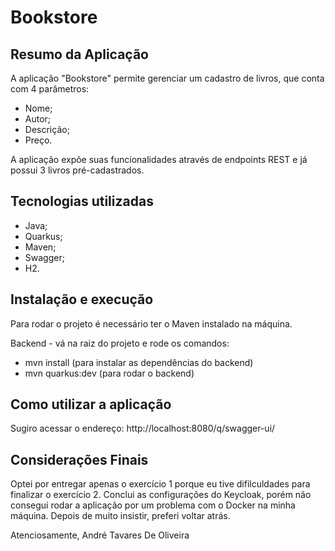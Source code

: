 # Bookstore

## Resumo da Aplicação

A aplicação "Bookstore" permite gerenciar um cadastro de livros, que conta com 4 parâmetros:

- Nome;
- Autor;
- Descrição;
- Preço.

A aplicação expõe suas funcionalidades através de endpoints REST e já possui 3 livros pré-cadastrados.

## Tecnologias utilizadas

- Java;
- Quarkus;
- Maven;
- Swagger;
- H2.

## Instalação e execução

Para rodar o projeto é necessário ter o Maven instalado na máquina.

Backend - vá na raiz do projeto e rode os comandos:
- mvn install (para instalar as dependências do backend)
- mvn quarkus:dev (para rodar o backend)

## Como utilizar a aplicação

Sugiro acessar o endereço: http://localhost:8080/q/swagger-ui/

## Considerações Finais

Optei por entregar apenas o exercício 1 porque eu tive difilculdades para finalizar o exercício 2. Conclui as configurações do Keycloak, porém não consegui rodar a aplicação por um problema com o Docker na minha máquina. Depois de muito insistir, preferi voltar atrás.

Atenciosamente,
André Tavares De Oliveira
